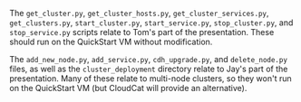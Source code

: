 The `get_cluster.py`, `get_cluster_hosts.py`, `get_cluster_services.py`, `get_clusters.py`, `start_cluster.py`, `start_service.py`, `stop_cluster.py`, and `stop_service.py` scripts relate to Tom's part of the presentation. These should run on the QuickStart VM without modification.

The `add_new_node.py`, `add_service.py`, `cdh_upgrade.py`, and `delete_node.py` files, as well as the `cluster_deployment` directory relate to Jay's part of the presentation. Many of these relate to multi-node clusters, so they won't run on the QuickStart VM (but CloudCat will provide an alternative).

